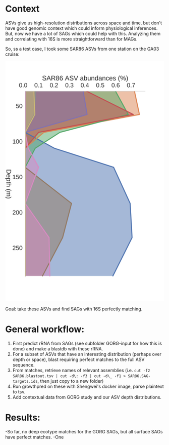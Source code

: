 # Context

ASVs give us high-resolution distributions across space and time, but don't have good genomic context which could inform physiological inferences. But, now we have a lot of SAGs which could help with this. Analyzing them and correlating with 16S is more straightforward than for MAGs.

So, ss a test case, I took some SAR86 ASVs from one station on the GA03 cruise:

![SAR86 ASV depth distributions at stn3 GA03 cruise track, GEOTRACES](https://github.com/jcmcnch/ASVtoSAG/blob/master/SAR86.svg)

Goal: take these ASVs and find SAGs with 16S perfectly matching.

# General workflow:

1. First predict rRNA from SAGs (see subfolder GORG-input for how this is done) and make a blastdb with these rRNA.
2. For a subset of ASVs that have an interesting distribution (perhaps over depth or space), blast requiring perfect matches to the full ASV sequence.
3. From matches, retrieve names of  relevant assemblies (i.e. `cut -f2 SAR86.blastout.tsv | cut -d\: -f3 | cut -d\_ -f1 > SAR86.SAG-targets.ids`, then just copy to a new folder)
4. Run growthpred on these with Shengwei's docker image, parse plaintext to tsv.
5. Add contextual data from GORG study and our ASV depth distributions.

# Results:

-So far, no deep ecotype matches for the GORG SAGs, but all surface SAGs have perfect matches.
-One 
